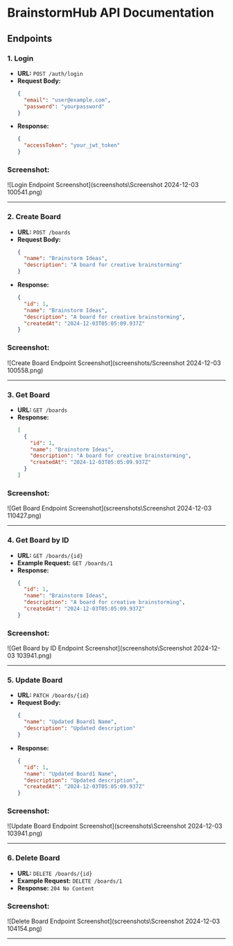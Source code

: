# BrainstormHub API Documentation

## Endpoints

### 1. **Login**
   - **URL:** `POST /auth/login`
   - **Request Body:**
     ```json
     {
       "email": "user@example.com",
       "password": "yourpassword"
     }
     ```
   - **Response:**
     ```json
     {
       "accessToken": "your_jwt_token"
     }
     ```

   ### Screenshot:
   ![Login Endpoint Screenshot](screenshots\Screenshot 2024-12-03 100541.png)

---

### 2. **Create Board**
   - **URL:** `POST /boards`
   - **Request Body:**
     ```json
     {
       "name": "Brainstorm Ideas",
       "description": "A board for creative brainstorming"
     }
     ```
   - **Response:**
     ```json
     {
       "id": 1,
       "name": "Brainstorm Ideas",
       "description": "A board for creative brainstorming",
       "createdAt": "2024-12-03T05:05:09.937Z"
     }
     ```

   ### Screenshot:
   ![Create Board Endpoint Screenshot](screenshots/Screenshot 2024-12-03 100558.png)

---

### 3. **Get Board**
   - **URL:** `GET /boards`
   - **Response:**
     ```json
     [
       {
         "id": 1,
         "name": "Brainstorm Ideas",
         "description": "A board for creative brainstorming",
         "createdAt": "2024-12-03T05:05:09.937Z"
       }
     ]
     ```

   ### Screenshot:
   ![Get Board Endpoint Screenshot](screenshots\Screenshot 2024-12-03 110427.png)

---

### 4. **Get Board by ID**
   - **URL:** `GET /boards/{id}`
   - **Example Request:** `GET /boards/1`
   - **Response:**
     ```json
     {
       "id": 1,
       "name": "Brainstorm Ideas",
       "description": "A board for creative brainstorming",
       "createdAt": "2024-12-03T05:05:09.937Z"
     }
     ```

   ### Screenshot:
   ![Get Board by ID Endpoint Screenshot](screenshots\Screenshot 2024-12-03 103941.png)

---

### 5. **Update Board**
   - **URL:** `PATCH /boards/{id}`
   - **Request Body:**
     ```json
     {
       "name": "Updated Board1 Name",
       "description": "Updated description"
     }
     ```
   - **Response:**
     ```json
     {
       "id": 1,
       "name": "Updated Board1 Name",
       "description": "Updated description",
       "createdAt": "2024-12-03T05:05:09.937Z"
     }
     ```

   ### Screenshot:
   ![Update Board Endpoint Screenshot](screenshots\Screenshot 2024-12-03 103941.png)

---

### 6. **Delete Board**
   - **URL:** `DELETE /boards/{id}`
   - **Example Request:** `DELETE /boards/1`
   - **Response:** `204 No Content`

   ### Screenshot:
   ![Delete Board Endpoint Screenshot](screenshots\Screenshot 2024-12-03 104154.png)

---
